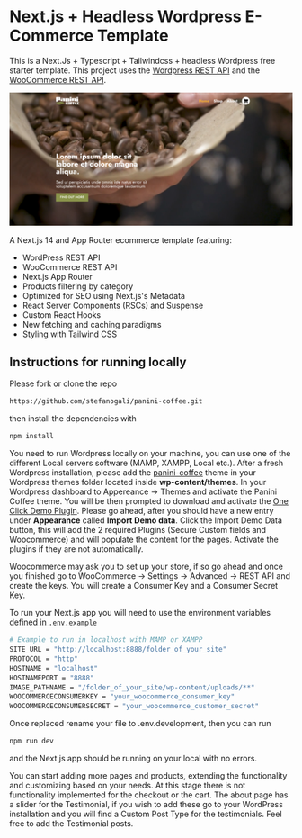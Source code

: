 # Next.js + Headless Wordpress E-Commerce Template

This is a Next.Js + Typescript + Tailwindcss + headless Wordpress free starter template. This project uses the [Wordpress REST API](https://developer.wordpress.org/rest-api/) and the [WooCommerce REST API](https://woocommerce.github.io/woocommerce-rest-api-docs/#introduction).

![Hero Image](/public/template/screenshot.png?raw=true "Panini Coffee hero image")

A Next.js 14 and App Router ecommerce template featuring:

- WordPress REST API
- WooCommerce REST API
- Next.js App Router
- Products filtering by category
- Optimized for SEO using Next.js's Metadata
- React Server Components (RSCs) and Suspense
- Custom React Hooks
- New fetching and caching paradigms
- Styling with Tailwind CSS

## Instructions for running locally

Please fork or clone the repo

```bash
https://github.com/stefanogali/panini-coffee.git
```

then install the dependencies with

```bash
npm install
```

You need to run Wordpress locally on your machine, you can use one of the different Local servers software (MAMP, XAMPP, Local etc.). After a fresh Wordpress installation, please add the [panini-coffee](wp-theme) theme in your Wordpress themes folder located inside **wp-content/themes**. In your Wordpress dashboard to Appereance -> Themes and activate the Panini Coffee theme. You will be then prompted to download and activate the [One Click Demo Plugin](wordpress.org/plugins/one-click-demo-import/). Please go ahead, after you should have a new entry under **Appearance** called **Import Demo data**. Click the Import Demo Data button, this will add the 2 required Plugins (Secure Custom fields and Woocommerce) and will populate the content for the pages. Activate the plugins if they are not automatically.

Woocommerce may ask you to set up your store, if so go ahead and once you finished go to WooCommerce -> Settings -> Advanced -> REST API and create the keys. You will create a Consumer Key and a Consumer Secret Key.

To run your Next.js app you will need to use the environment variables [defined in `.env.example`](.env.example)

```bash
# Example to run in localhost with MAMP or XAMPP
SITE_URL = "http://localhost:8888/folder_of_your_site"
PROTOCOL = "http"
HOSTNAME = "localhost"
HOSTNAMEPORT = "8888"
IMAGE_PATHNAME = "/folder_of_your_site/wp-content/uploads/**"
WOOCOMMERCECONSUMERKEY = "your_woocommerce_consumer_key"
WOOCOMMERCECONSUMERSECRET = "your_woocommerce_customer_secret"
```

Once replaced rename your file to .env.development, then you can run

```bash
npm run dev
```

and the Next.js app should be running on your local with no errors.

You can start adding more pages and products, extending the functionality and customizing based on your needs. At this stage there is not functionality implemented for the checkout or the cart. The about page has a slider for the Testimonial, if you wish to add these go to your WordPress installation and you will find a Custom Post Type for the testimonials. Feel free to add the Testimonial posts.
